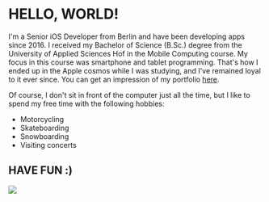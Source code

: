 # HELLO, WORLD!
I'm a Senior iOS Developer from Berlin and have been developing apps since 2016. I received my Bachelor of Science (B.Sc.) degree from the University of Applied Sciences Hof in the Mobile Computing course. My focus in this course was smartphone and tablet programming. That's how I ended up in the Apple cosmos while I was studying, and I've remained loyal to it ever since. You can get an impression of my portfolio [here]([https://github.com/swiftlang/swift-package-manager](https://erolburak.me/en/portfolio/)).

Of course, I don't sit in front of the computer just all the time, but I like to spend my free time with the following hobbies:

- Motorcycling
- Skateboarding
- Snowboarding
- Visiting concerts

## HAVE FUN :)
<img src="https://media3.giphy.com/media/v1.Y2lkPTc5MGI3NjExdDI3emQxaHl0bm5uZmNsaXRtNzNjcDRvN2s3OXV4NmFxMnR3d2didyZlcD12MV9pbnRlcm5hbF9naWZfYnlfaWQmY3Q9Zw/Ws6T5PN7wHv3cY8xy8/giphy.gif"/>
